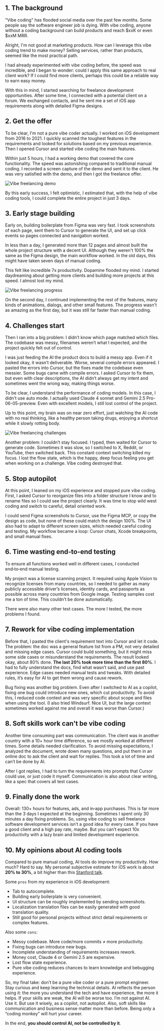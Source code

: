 
## 1. The background
"Vibe coding" has flooded social media over the past few months. Some people say the software engineer job is dying. With vibe coding, anyone without a coding background can build products and reach $xxK or even $xxM MRR.

Alright, I'm not good at marketing products. How can I leverage this vibe coding trend to make money? Selling services, rather than products, seemed like the most practical path.

I had already experimented with vibe coding before, the speed was incredible, and I began to wonder: could I apply this same approach to real client work? If I could find more clients, perhaps this could be a reliable way to earn easy money.

With this in mind, I started searching for freelance development opportunities. After some time, I connected with a potential client on a forum. We exchanged contacts, and he sent me a set of iOS app requirements along with detailed Figma designs. 


## 2. Get the offer
To be clear, I'm not a pure vibe coder actually. I worked on iOS development from 2016 to 2021. I quickly scanned the toughest features in the requirements and looked for solutions based on my previous experience. Then I opened Cursor and started vibe coding the main features.

Within just 5 hours, I had a working demo that covered the core functionality. The speed was astonishing compared to traditional manual coding. I recorded a screen capture of the demo and sent it to the client. He was very satisfied with the demo, and then I got the freelance offer.

<div style={{textAlign: "center"}}>
<img src="/images/blog/vibe-freelancing/2.png" alt="Vibe freelancing demo" style={{width: "50%", height: "auto"}} />
</div>

By this early success, I felt optimistic, I estimated that, with the help of vibe coding tools, I could complete the entire project in just 3 days.


## 3. Early stage building
Early on, building boilerplate from Figma was very fast. I took screenshots of each page, sent them to Cursor to generate the UI, and set up click events so pages connected and navigation worked.

In less than a day, I generated more than 12 pages and almost built the whole project structure with a decent UI. Although they weren't 100% the same as the Figma design, the main workflow worked. In the old days, this might have taken seven days of manual coding.

This felt like incredible 7x productivity. Dopamine flooded my mind. I started daydreaming about getting more clients and building more projects at this speed. I almost lost my mind.

<div style={{textAlign: "center"}}>
<img src="/images/blog/vibe-freelancing/3.png" alt="Vibe freelancing progress" style={{width: "40%", height: "auto"}} />
</div>


On the second day, I continued implementing the rest of the features, many kinds of animations, dialogs, and other small features. The progress wasn't as amazing as the first day, but it was still far faster than manual coding.

## 4. Challenges start

Then I ran into a big problem: I didn’t know which page matched which files. The codebase was messy, filenames weren’t what I expected, and the project quickly felt out of control.

I was just feeding the AI the product docs to build a messy app. Even if it looked okay, it wasn’t deliverable. Worse, several compile errors appeared. I pasted the errors into Cursor, but the fixes made the codebase even messier. Some bugs came with compile errors. I asked Cursor to fix them, but even with clear descriptions, the AI didn’t always get my intent and sometimes went the wrong way, making things worse.

To be clear, I understand the performance of coding models. In this case, I didn’t use auto mode. I actually used Claude 4 sonnet and Gemini 2.5 Pro-06-05-preview. Even with excellent models, I still lost control of the project.

Up to this point, my brain was on near zero effort, just watching the AI code with no real thinking, like a healthy person taking drugs, enjoying a shortcut while it slowly rotting body.

<div style={{textAlign: "center"}}>
<img src="/images/blog/vibe-freelancing/1.webp" alt="Vibe freelancing challenges" style={{width: "40%", height: "auto"}} />
</div>

Another problem: I couldn’t stay focused. I typed, then waited for Cursor to generate code. Sometimes it was slow, so I switched to X, Reddit, or YouTube, then switched back. This constant context switching killed my focus. I lost the flow state, which is the happy, deep focus feeling you get when working on a challenge. Vibe coding destroyed that.

## 5. Stop autopilot

At this point, I leaned on my iOS experience and stopped pure vibe coding. First, I asked Cursor to reorganize files into a folder structure I know and to rename files so I could see the project clearly. It was time to stop wild west coding and switch to careful, detail oriented work.

I could send Figma screenshots to Cursor, use the Figma MCP, or copy the design as code, but none of these could match the design 100%. The UI also had to adapt to different screen sizes, which needed careful coding and testing. My workflow became a loop: Cursor chats, Xcode breakpoints, and small manual fixes.

## 6. Time wasting end‑to‑end testing

To ensure all functions worked well in different cases, I conducted end‑to‑end manual testing. 

My project was a license scanning project. It required using Apple Vision to recognize licenses from many countries, so I needed to gather as many publicly accessible driver’s licenses, identity cards, and passports as possible across many countries from Google image. Testing samples cost me a ton of time. This couldn’t be done automatically.

There were also many other test cases. The more I tested, the more problems I found. 

## 7. Rework for vibe coding implementation

Before that, I pasted the client's requirement text into Cursor and let it code. The problem: the doc was a general feature list from a PM, not very detailed and missing edge cases. Cursor could build something, but it might miss some side cases or misunderstand the requirements. The result looked okay, about 80% done. **The last 20% took more time than the first 80%**. I had to fully understand the docs, find what wasn’t said, and use past experience. Edge cases needed manual tests and tweaks. With detailed rules, it’s easy for AI to get them wrong and cause rework.

Bug fixing was another big problem. Even after I switched to AI as a copilot, fixing one bug could introduce new ones, which cut productivity. To avoid this, I reduced code context and was very specific about scope and files when using the tool. (I also tried Windsurf. Nice UI, but the large context sometimes worked against me and overall it was worse than Cursor.)

## 8. Soft skills work can't be vibe coding
Another time consuming part was communication. The client was in another country with a 10+ hour time difference, so we mostly worked at different times. Some details needed clarification. To avoid missing expectations, I analyzed the document, wrote down many questions, and put them in an online doc to ask the client and wait for replies. This took a lot of time and can’t be done by AI.

After I got replies, I had to turn the requirements into prompts that Cursor could use, or just code it myself. Communication is also about clear writing, like a spec that covers all test cases.

## 9. Finally done the work
Overall: 130+ hours for features, ads, and in‑app purchases. This is far more than the 3 days I expected at the beginning.
Sometimes I spent only 30 minutes a day fixing problems.
So, using vibe coding to sell freelance software development services isn’t a good idea for every case. If you have a good client and a high pay rate, maybe. But you can’t expect 10x productivity with a lazy brain and limited development experience.

## 10. My opinions about AI coding tools
Compared to pure manual coding, AI tools do improve my productivity. How much? Hard to say. My personal subjective estimate for iOS work is about **20% to 30%**, a bit higher than this [Stanford talk](https://www.youtube.com/watch?v=tbDDYKRFjhk).

Some `pros` from my experience in iOS development:

- Tab to autocomplete.
- Building early boilerplate is very convenient.
- UI structure can be roughly implemented by sending screenshots.
- Localization translation files can be easily generated with good translation quality.
- Still good for personal projects without strict detail requirements or complex features.


Also some `cons`:
- Messy codebase. More code/more commits ≠ more productivity.
- Fixing bugs can introduce new bugs.
- Incomplete understanding of requirements increases rework.
- Money cost, Claude 4 or Gemini 2.5 are expensive.
- Lost flow state experience.
- Pure vibe coding reduces chances to learn knowledge and bebugging experience.


So, my final take: don’t be a pure vibe coder or a pure prompt engineer. Stay curious and keep learning the technical details. AI reflects the person using it: the more you understand the tech and have experience, the more it helps. If your skills are weak, the AI will be worse too. I’m not against AI. Use it. But use it wisely, as a copilot, not autopilot. Also, soft skills like communication and business sense matter more than before. Being only a “coding monkey” will hurt your career.

In the end, **you should control AI, not be controlled by it**.